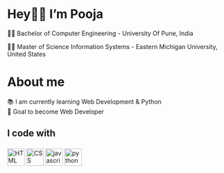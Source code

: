 # Hey👋🏻 I’m Pooja <br>

👩‍🎓 Bachelor of Computer Engineering - University Of Pune, India <br>

👩‍🎓 Master of Science  Information Systems - Eastern Michigan University, United States 



# About me <br>

📚 I am currently learning Web Development & Python <br>
🎯 Goal to become Web Developer <br>


<h2 align="left">I code with</h2>

###

<div align="left">
  
 <img src="https://cdn.jsdelivr.net/gh/devicons/devicon@latest/icons/html5/html5-original.svg" height="40" width="40" alt="HTML logo" />
 <img src="https://cdn.jsdelivr.net/gh/devicons/devicon@latest/icons/css3/css3-original.svg" height="40" width="40" alt="CSS logo" />
 <img src="https://cdn.jsdelivr.net/gh/devicons/devicon/icons/javascript/javascript-original.svg" height="40" width="40" alt="javascript logo"  />
 <img src="https://cdn.jsdelivr.net/gh/devicons/devicon/icons/python/python-original.svg" height="40" width="40" alt="python logo"  />

</div>

###
